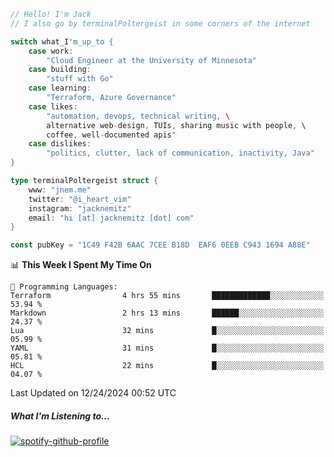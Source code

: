 ```go
// Hello! I'm Jack
// I also go by terminalPoltergeist in some corners of the internet

switch what_I'm_up_to {
    case work:
        "Cloud Engineer at the University of Minnesota"
    case building:
        "stuff with Go"
    case learning:
        "Terraform, Azure Governance"
    case likes:
        "automation, devops, technical writing, \
        alternative web-design, TUIs, sharing music with people, \
        coffee, well-documented apis"
    case dislikes:
        "politics, clutter, lack of communication, inactivity, Java"
}

type terminalPoltergeist struct {
    www: "jnem.me"
    twitter: "@i_heart_vim"
    instagram: "jacknemitz"
    email: "hi [at] jacknemitz [dot] com"
}

const pubKey = "1C49 F42B 6AAC 7CEE B18D  EAF6 0EEB C943 1694 A88E"
```

<!--START_SECTION:waka-->
📊 **This Week I Spent My Time On** 

```text
💬 Programming Languages: 
Terraform                4 hrs 55 mins       █████████████░░░░░░░░░░░░   53.94 % 
Markdown                 2 hrs 13 mins       ██████░░░░░░░░░░░░░░░░░░░   24.37 % 
Lua                      32 mins             █░░░░░░░░░░░░░░░░░░░░░░░░   05.99 % 
YAML                     31 mins             █░░░░░░░░░░░░░░░░░░░░░░░░   05.81 % 
HCL                      22 mins             █░░░░░░░░░░░░░░░░░░░░░░░░   04.07 % 
```


 Last Updated on 12/24/2024 00:52 UTC
<!--END_SECTION:waka-->

##### What I'm Listening to...

[![spotify-github-profile](https://jnem.me/listening-item?maxAge=2592000)](https://jnem.me/listening)
